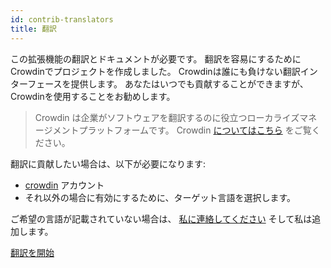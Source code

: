 ```yaml
---
id: contrib-translators
title: 翻訳
---
```


この拡張機能の翻訳とドキュメントが必要です。 翻訳を容易にするためにCrowdinでプロジェクトを作成しました。 Crowdinは誰にも負けない翻訳インターフェースを提供します。 あなたはいつでも貢献することができますが、Crowdinを使用することをお勧めします。

> Crowdin は企業がソフトウェアを翻訳するのに役立つローカライズマネージメントプラットフォームです。 Crowdin [についてはこちら](https://support.crowdin.com/crowdin-intro/) をご覧ください。

翻訳に貢献したい場合は、以下が必要になります:

* [crowdin](https://crowdin.com/project/phpbb-ext-sitemaker) アカウント
* それ以外の場合に有効にするために、ターゲット言語を選択します。

ご希望の言語が記載されていない場合は、 [私に連絡してください](https://crowdin.com/profile/blitze) そして私は追加します。

[翻訳を開始](https://crowdin.com/project/phpbb-ext-sitemaker)